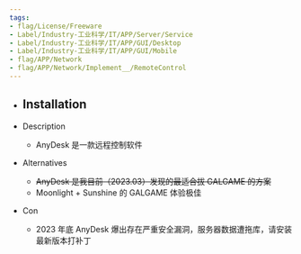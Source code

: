 ```yaml
---
tags:
- flag/License/Freeware
- Label/Industry-工业科学/IT/APP/Server/Service
- Label/Industry-工业科学/IT/APP/GUI/Desktop
- Label/Industry-工业科学/IT/APP/GUI/Mobile
- flag/APP/Network
- flag/APP/Network/Implement__/RemoteControl
---
```


- Installation
    - 

- Description
    - AnyDesk 是一款远程控制软件

- Alternatives
    - ~~AnyDesk 是我目前（2023.03）发现的最适合拔 GALGAME 的方案~~
    - Moonlight + Sunshine 的 GALGAME 体验极佳

- Con
    - 2023 年底 AnyDesk 爆出存在严重安全漏洞，服务器数据遭拖库，请安装最新版本打补丁
